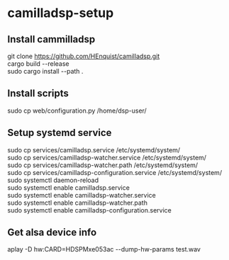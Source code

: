 # camilladsp-setup

## Install cammilladsp
git clone https://github.com/HEnquist/camilladsp.git  
cargo build --release  
sudo cargo install --path .

## Install scripts
sudo cp web/configuration.py /home/dsp-user/

## Setup systemd service
sudo cp services/camilladsp.service /etc/systemd/system/  
sudo cp services/camilladsp-watcher.service /etc/systemd/system/  
sudo cp services/camilladsp-watcher.path /etc/systemd/system/  
sudo cp services/camilladsp-configuration.service /etc/systemd/system/  
sudo systemctl daemon-reload  
sudo systemctl enable camilladsp.service  
sudo systemctl enable camilladsp-watcher.service  
sudo systemctl enable camilladsp-watcher.path  
sudo systemctl enable camilladsp-configuration.service

## Get alsa device info
aplay -D hw:CARD=HDSPMxe053ac --dump-hw-params test.wav
